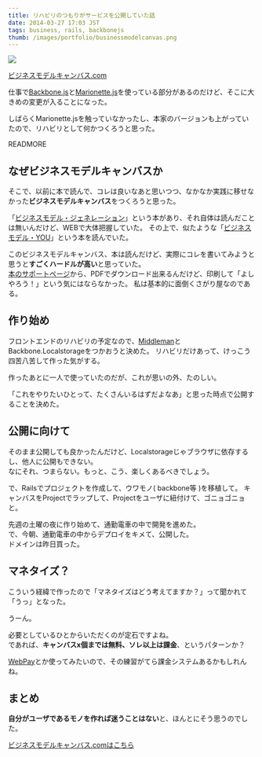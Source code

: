 ```yaml
---
title: リハビリのつもりがサービスを公開していた話
date: 2014-03-27 17:03 JST
tags: business, rails, backbonejs
thumb: /images/portfolio/businessmodelcanvas.png
---
```


<img class='img-responsive img-rounded' src='/images/portfolio/businessmodelcanvas.png' />

[ビジネスモデルキャンバス.com](http://xn--nckvadb2e8ayas2lma0gwe.com/)

仕事で[Backbone.js](http://backbonejs.org/)と[Marionette.js](http://marionettejs.com/)を使っている部分があるのだけど、そこに大きめの変更が入ることになった。

しばらくMarionette.jsを触っていなかったし、本家のバージョンも上がっていたので、リハビリとして何かつくろうと思った。

READMORE

## なぜビジネスモデルキャンバスか

そこで、以前に本で読んで、コレは良いなあと思いつつ、なかなか実践に移せなかった**ビジネスモデルキャンバス**をつくろうと思った。

「[ビジネスモデル・ジェネレーション](http://www.amazon.co.jp/gp/product/4798122971/ref=as_li_ss_il?ie=UTF8&camp=247&creative=7399&creativeASIN=4798122971&linkCode=as2&tag=kattttttttton-22)」という本があり、それ自体は読んだことは無いんだけど、WEBで大体把握していた。
その上で、似たような「[ビジネスモデル・YOU](http://www.amazon.co.jp/gp/product/4798128147/ref=as_li_ss_il?ie=UTF8&camp=247&creative=7399&creativeASIN=4798128147&linkCode=as2&tag=kattttttttton-22)」という本を読んでいた。

このビジネスモデルキャンバス、本は読んだけど、実際にコレを書いてみようと思うと**すごくハードルが高い**と思っていた。  
[本のサポートページ](http://www.businessmodelgeneration.com/canvas)から、PDFでダウンロード出来るんだけど、印刷して「よしやろう！」という気にはならなかった。
私は基本的に面倒くさがり屋なのである。

## 作り始め

フロントエンドのリハビリの予定なので、[Middleman](http://middlemanapp.com/jp/)とBackbone.Localstorageをつかおうと決めた。
リハビリだけあって、けっこう四苦八苦して作った気がする。

作ったあとに一人で使っていたのだが、これが思いの外、たのしい。

「これをやりたいひとって、たくさんいるはずだよなあ」と思った時点で公開することを決めた。

## 公開に向けて

そのまま公開しても良かったんだけど、Localstorageじゃブラウザに依存するし、他人に公開もできない。  
なにそれ、つまらない。もっと、こう、楽しくあるべきでしょう。

で、Railsでプロジェクトを作成して、ウワモノ( backbone等 )を移植して。
キャンバスをProjectでラップして、Projectをユーザに紐付けて、ゴニョゴニョと。

先週の土曜の夜に作り始めて、通勤電車の中で開発を進めた。  
で、今朝、通勤電車の中からデプロイをキメて、公開した。  
ドメインは昨日買った。

## マネタイズ？

こういう経緯で作ったので「マネタイズはどう考えてますか？」って聞かれて「うっ」となった。

うーん。

必要としているひとからいただくのが定石ですよね。  
であれば、**キャンバスx個までは無料、ソレ以上は課金**、というパターンか？

[WebPay](https://webpay.jp/)とか使ってみたいので、その練習がてら課金システムあるかもしれんね。

## まとめ

**自分がユーザであるモノを作れば迷うことはない**と、ほんとにそう思うのでした。

[ビジネスモデルキャンバス.comはこちら](http://xn--nckvadb2e8ayas2lma0gwe.com/)

